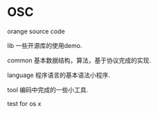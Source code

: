 OSC
===

orange source code

lib
一些开源库的使用demo.

common
基本数据结构，算法，基于协议完成的实现.

language
程序语言的基本语法小程序.

tool
编码中完成的一些小工具.

test for os x


